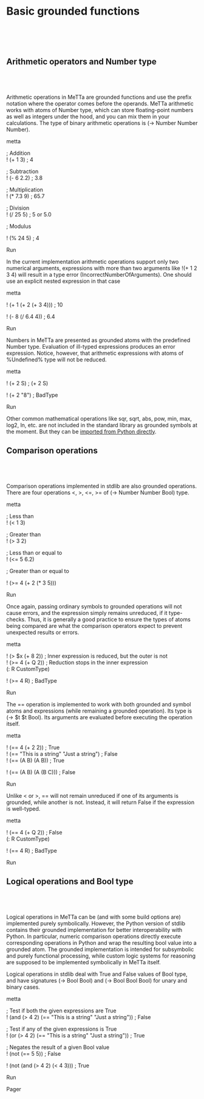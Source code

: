 # **Basic grounded functions**

# [​](https://metta-lang.dev/docs/learn/tutorials/stdlib_overview/basic_grounded_functions.html#basic-grounded-functions)

## **Arithmetic operators and Number type**

## [​](https://metta-lang.dev/docs/learn/tutorials/stdlib_overview/basic_grounded_functions.html#arithmetic-operators-and-number-type)

Arithmetic operations in MeTTa are grounded functions and use the prefix notation where the operator comes before the operands. MeTTa arithmetic works with atoms of Number type, which can store floating-point numbers as well as integers under the hood, and you can mix them in your calculations. The type of binary arithmetic operations is (-\> Number Number Number).

metta

; Addition  
\! (\+ 1 3) ; 4

; Subtraction  
\! (\- 6 2.2) ; 3.8

; Multiplication  
\! (\* 7.3 9) ; 65.7

; Division  
\! (/ 25 5) ; 5 or 5.0

; Modulus

\! (% 24 5) ; 4

Run

In the current implementation arithmetic operations support only two numerical arguments, expressions with more than two arguments like \!(+ 1 2 3 4\) will result in a type error (IncorrectNumberOfArguments). One should use an explicit nested expression in that case

metta

\! (\+ 1 (\+ 2 (\+ 3 4))) ; 10

\! (\- 8 (/ 6.4 4)) ; 6.4

Run

Numbers in MeTTa are presented as grounded atoms with the predefined Number type. Evaluation of ill-typed expressions produces an error expression. Notice, however, that arithmetic expressions with atoms of %Undefined% type will not be reduced.

metta

\! (\+ 2 S) ; (+ 2 S)

\! (\+ 2 "8") ; BadType

Run

Other common mathematical operations like sqr, sqrt, abs, pow, min, max, log2, ln, etc. are not included in the standard library as grounded symbols at the moment. But they can be [imported from Python directly](https://metta-lang.dev/docs/learn/tutorials/python_use/py_atom.html).

## **Comparison operations**

## [​](https://metta-lang.dev/docs/learn/tutorials/stdlib_overview/basic_grounded_functions.html#comparison-operations)

Comparison operations implemented in stdlib are also grounded operations. There are four operations \<, \>, \<=, \>= of (-\> Number Number Bool) type.

metta

; Less than  
\! (\< 1 3)

; Greater than  
\! (\> 3 2)

; Less than or equal to  
\! (\<= 5 6.2)

; Greater than or equal to

\! (\>= 4 (\+ 2 (\* 3 5)))

Run

Once again, passing ordinary symbols to grounded operations will not cause errors, and the expression simply remains unreduced, if it type-checks. Thus, it is generally a good practice to ensure the types of atoms being compared are what the comparison operators expect to prevent unexpected results or errors.

metta

\! (\> $x (\+ 8 2)) ; Inner expression is reduced, but the outer is not  
\! (\>= 4 (\+ Q 2)) ; Reduction stops in the inner expression  
(: R CustomType)

\! (\>= 4 R) ; BadType

Run

The \== operation is implemented to work with both grounded and symbol atoms and expressions (while remaining a grounded operation). Its type is (-\> $t $t Bool). Its arguments are evaluated before executing the operation itself.

metta

\! (\== 4 (\+ 2 2)) ; True  
\! (\== "This is a string" "Just a string") ; False  
\! (\== (A B) (A B)) ; True

\! (\== (A B) (A (B C))) ; False

Run

Unlike \< or \>, \== will not remain unreduced if one of its arguments is grounded, while another is not. Instead, it will return False if the expression is well-typed.

metta

\! (\== 4 (\+ Q 2)) ; False  
(: R CustomType)

\! (\== 4 R) ; BadType

Run

## **Logical operations and Bool type**

## [​](https://metta-lang.dev/docs/learn/tutorials/stdlib_overview/basic_grounded_functions.html#logical-operations-and-bool-type)

Logical operations in MeTTa can be (and with some build options are) implemented purely symbolically. However, the Python version of stdlib contains their grounded implementation for better interoperability with Python. In particular, numeric comparison operations directly execute corresponding operations in Python and wrap the resulting bool value into a grounded atom. The grounded implementation is intended for subsymbolic and purely functional processing, while custom logic systems for reasoning are supposed to be implemented symbolically in MeTTa itself.

Logical operations in stdlib deal with True and False values of Bool type, and have signatures (-\> Bool Bool) and (-\> Bool Bool Bool) for unary and binary cases.

metta

; Test if both the given expressions are True  
\! (and (\> 4 2) (\== "This is a string" "Just a string")) ; False

; Test if any of the given expressions is True  
\! (or (\> 4 2) (\== "This is a string" "Just a string")) ; True

; Negates the result of a given Bool value  
\! (not (\== 5 5)) ; False

\! (not (and (\> 4 2) (\< 4 3))) ; True

Run

Pager

